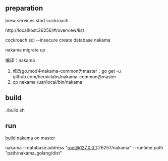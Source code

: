 ## preparation 
brew services start cockroach

http://localhost:26256/#/overview/list

cockroach sql --insecure
    create database nakama
    
nakama migrate up    

编译：nakama
1. 修改go.mod中nakama-common为master：go get -u github.com/heroiclabs/nakama-common@master
2. cp nakama /usr/local/bin/nakama

## build
./build.sh

## run
 [build nakema](https://github.com/heroiclabs/nakama) on master
 
nakama --database.address "root@127.0.0.1:26257/nakama" --runtime.path "path/nakama_golang/dist"
